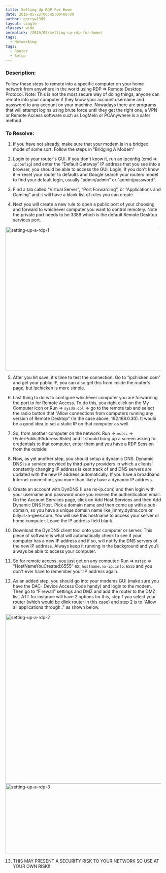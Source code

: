 ```yaml
---
title: Setting Up RDP For Home
date: 2016-05-22T06:45:00+00:00
author: gerryw1389
layout: single
classes: wide
permalink: /2016/05/setting-up-rdp-for-home/
tags:
  - Networking
tags:
  - Router
  - Setup
---
```

<!--more-->

### Description:

Follow these steps to remote into a specific computer on your home network from anywhere in the world using RDP => Remote Desktop Protocol. Note: This is not the most secure way of doing things, anyone can remote into your computer if they know your account username and password to any account on your machine. Nowadays there are programs that will attempt logins using brute force until they get the right one, a VPN or Remote Access software such as LogMeIn or PCAnywhere is a safer method.

### To Resolve:

1. If you have not already, make sure that your modem is in a bridged mode of some sort. Follow the steps in &#8220;Bridging A Modem&#8221;

2. Login to your router's GUI. If you don't know it, run an Ipconfig (cmd => `ipconfig`) and enter the &#8220;Default Gateway&#8221; IP address that you see into a browser, you should be able to access the GUI. Login, if you don't know it => reset your router to defaults and Google search your routers model to find your default login, usually &#8220;admin/admin&#8221; or &#8220;admin/password&#8221;.

3. Find a tab called &#8220;Virtual Server&#8221;, &#8220;Port Forwarding&#8221;, or &#8220;Applications and Gaming&#8221; and it will have a blank list of rules you can create.

4. Next you will create a new rule to open a public port of your choosing and forward to whichever computer you want to control remotely. Note the private port needs to be 3389 which is the default Remote Desktop services port.
  <img class="alignnone size-full wp-image-700" src="https://automationadmin.com/assets/images/uploads/2016/09/setting-up-a-rdp-1.png" alt="setting-up-a-rdp-1" width="861" height="465" srcset="https://automationadmin.com/assets/images/uploads/2016/09/setting-up-a-rdp-1.png 861w, https://automationadmin.com/assets/images/uploads/2016/09/setting-up-a-rdp-1-300x162.png 300w, https://automationadmin.com/assets/images/uploads/2016/09/setting-up-a-rdp-1-768x415.png 768w" sizes="(max-width: 861px) 100vw, 861px" />

5. After you hit save, it's time to test the connection. Go to &#8220;ipchicken.com&#8221; and get your public IP, you can also get this from inside the router's page, but Ipchicken is more simple.

6. Last thing to do is to configure whichever computer you are forwarding the port to for Remote Access. To do this, you right click on the My Computer icon or Run => `sysdm.cpl` => go to the remote tab and select the radio button that &#8220;Allow connections from computers running any version of Remote Desktop&#8221; (In the case above, 192.168.0.30). It would be a good idea to set a static IP on that computer as well.

7. So, from another computer on the network: Run => `mstsc` => (EnterPublicIPAddress:6555) and it should bring up a screen asking for credentials to that computer, enter them and you have a RDP Session from the outside!

8. Now, as yet another step, you should setup a dynamic DNS. Dynamic DNS is a service provided by third-party providers in which a clients' constantly changing IP address is kept track of and DNS servers are updated with the new IP address automatically. If you have a broadband Internet connection, you more than likely have a dynamic IP address.

9. Create an account with DynDNS (I use no-ip.com) and then login with your username and password once you receive the authentication email. On the Account Services page, click on Add Host Services and then Add Dynamic DNS Host. Pick a domain name and then come up with a sub-domain, so you have a unique domain name like jimmy.dydns.com or billy.is-a-geek.com. You will use this hostname to access your server or home computer. Leave the IP address field blank.

10. Download the DynDNS client tool onto your computer or server. This piece of software is what will automatically check to see if your computer has a new IP address and if so, will notify the DNS servers of the new IP address. Always keep it running in the background and you'll always be able to access your computer.

11. So for remote access, you just get on any computer: Run => `mstsc` => &#8220;HostNameYouCreated:6555&#8221; ex: `hostname.no-ip.info:6555` and you don't ever have to remember your IP address again.

12. As an added step, you should go into your modems GUI (make sure you have the DAC- Device Access Code handy) and login to the modem. Then go to &#8220;Firewall&#8221; settings and DMZ and add the router to the DMZ list. ATT for instance will have 2 options for this, step 1 you select your router (which would be dlink router in this case) and step 2 is to &#8220;Allow all applications through..&#8221; as shown below.

  <img class="alignnone size-full wp-image-701" src="https://automationadmin.com/assets/images/uploads/2016/09/setting-up-a-rdp-2.png" alt="setting-up-a-rdp-2" width="793" height="549" srcset="https://automationadmin.com/assets/images/uploads/2016/09/setting-up-a-rdp-2.png 793w, https://automationadmin.com/assets/images/uploads/2016/09/setting-up-a-rdp-2-300x208.png 300w, https://automationadmin.com/assets/images/uploads/2016/09/setting-up-a-rdp-2-768x532.png 768w" sizes="(max-width: 793px) 100vw, 793px" />
  <img class="alignnone size-full wp-image-702" src="https://automationadmin.com/assets/images/uploads/2016/09/setting-up-a-rdp-3.png" alt="setting-up-a-rdp-3" width="754" height="228" srcset="https://automationadmin.com/assets/images/uploads/2016/09/setting-up-a-rdp-3.png 754w, https://automationadmin.com/assets/images/uploads/2016/09/setting-up-a-rdp-3-300x91.png 300w" sizes="(max-width: 754px) 100vw, 754px" />

13. THIS MAY PRESENT A SECURITY RISK TO YOUR NETWORK SO USE AT YOUR OWN RISK!!